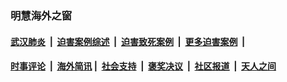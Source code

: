 
### 明慧海外之窗

####  [武汉肺炎](indexes/365.md?t=01200600) &nbsp;|&nbsp;  [迫害案例综述](indexes/328.md?t=01200600) &nbsp;|&nbsp; [迫害致死案例](indexes/277.md?t=01200600)  &nbsp;|&nbsp; [更多迫害案例](indexes/81.md?t=01200600)  &nbsp;|&nbsp; 
####  [时事评论](indexes/251.md?t=01200600) &nbsp;|&nbsp; [海外简讯](indexes/245.md?t=01200600)&nbsp;|&nbsp;  [社会支持](indexes/140.md?t=01200600) &nbsp;|&nbsp; [褒奖决议](indexes/282.md?t=01200600) &nbsp;|&nbsp; [社区报道](indexes/91.md?t=01200600)  &nbsp;|&nbsp; [天人之间](indexes/78.md?t=01200600) 

